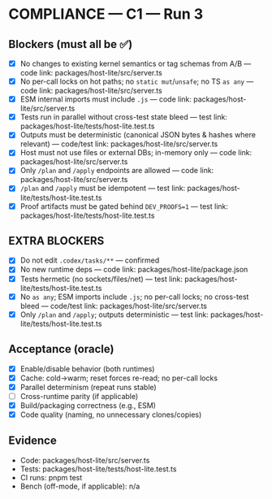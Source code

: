 # COMPLIANCE — C1 — Run 3

## Blockers (must all be ✅)
- [x] No changes to existing kernel semantics or tag schemas from A/B — code link: packages/host-lite/src/server.ts
- [x] No per-call locks on hot paths; no `static mut`/`unsafe`; no TS `as any` — code link: packages/host-lite/src/server.ts
- [x] ESM internal imports must include `.js` — code link: packages/host-lite/src/server.ts
- [x] Tests run in parallel without cross-test state bleed — test link: packages/host-lite/tests/host-lite.test.ts
- [x] Outputs must be deterministic (canonical JSON bytes & hashes where relevant) — code/test link: packages/host-lite/src/server.ts
- [x] Host must not use files or external DBs; in-memory only — code link: packages/host-lite/src/server.ts
- [x] Only `/plan` and `/apply` endpoints are allowed — code link: packages/host-lite/src/server.ts
- [x] `/plan` and `/apply` must be idempotent — test link: packages/host-lite/tests/host-lite.test.ts
- [x] Proof artifacts must be gated behind `DEV_PROOFS=1` — test link: packages/host-lite/tests/host-lite.test.ts

## EXTRA BLOCKERS
- [x] Do not edit `.codex/tasks/**` — confirmed
- [x] No new runtime deps — code link: packages/host-lite/package.json
- [x] Tests hermetic (no sockets/files/net) — test link: packages/host-lite/tests/host-lite.test.ts
- [x] No `as any`; ESM imports include `.js`; no per-call locks; no cross-test bleed — code/test link: packages/host-lite/src/server.ts
- [x] Only `/plan` and `/apply`; outputs deterministic — test link: packages/host-lite/tests/host-lite.test.ts

## Acceptance (oracle)
- [x] Enable/disable behavior (both runtimes)
- [x] Cache: cold→warm; reset forces re-read; no per-call locks
- [x] Parallel determinism (repeat runs stable)
- [ ] Cross-runtime parity (if applicable)
- [x] Build/packaging correctness (e.g., ESM)
- [x] Code quality (naming, no unnecessary clones/copies)

## Evidence
- Code: packages/host-lite/src/server.ts
- Tests: packages/host-lite/tests/host-lite.test.ts
- CI runs: pnpm test
- Bench (off-mode, if applicable): n/a
